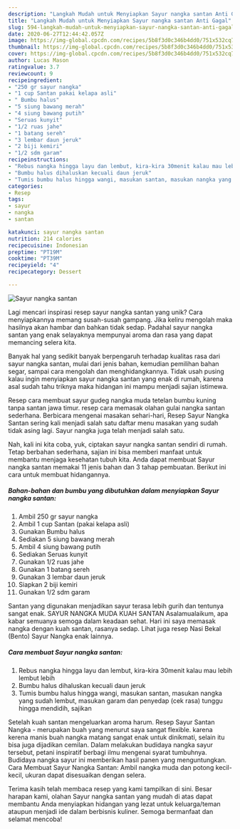 ```yaml
---
description: "Langkah Mudah untuk Menyiapkan Sayur nangka santan Anti Gagal"
title: "Langkah Mudah untuk Menyiapkan Sayur nangka santan Anti Gagal"
slug: 594-langkah-mudah-untuk-menyiapkan-sayur-nangka-santan-anti-gagal
date: 2020-06-27T12:44:42.057Z
image: https://img-global.cpcdn.com/recipes/5b8f3d0c346b4dd0/751x532cq70/sayur-nangka-santan-foto-resep-utama.jpg
thumbnail: https://img-global.cpcdn.com/recipes/5b8f3d0c346b4dd0/751x532cq70/sayur-nangka-santan-foto-resep-utama.jpg
cover: https://img-global.cpcdn.com/recipes/5b8f3d0c346b4dd0/751x532cq70/sayur-nangka-santan-foto-resep-utama.jpg
author: Lucas Mason
ratingvalue: 3.7
reviewcount: 9
recipeingredient:
- "250 gr sayur nangka"
- "1 cup Santan pakai kelapa asli"
- " Bumbu halus"
- "5 siung bawang merah"
- "4 siung bawang putih"
- "Seruas kunyit"
- "1/2 ruas jahe"
- "1 batang sereh"
- "3 lembar daun jeruk"
- "2 biji kemiri"
- "1/2 sdm garam"
recipeinstructions:
- "Rebus nangka hingga layu dan lembut, kira-kira 30menit kalau mau lebih lembut lebih"
- "Bumbu halus dihaluskan kecuali daun jeruk"
- "Tumis bumbu halus hingga wangi, masukan santan, masukan nangka yang sudah lembut, masukan garam dan penyedap (cek rasa) tunggu hingga mendidih, sajikan"
categories:
- Resep
tags:
- sayur
- nangka
- santan

katakunci: sayur nangka santan 
nutrition: 214 calories
recipecuisine: Indonesian
preptime: "PT19M"
cooktime: "PT39M"
recipeyield: "4"
recipecategory: Dessert

---
```



![Sayur nangka santan](https://img-global.cpcdn.com/recipes/5b8f3d0c346b4dd0/751x532cq70/sayur-nangka-santan-foto-resep-utama.jpg)

Lagi mencari inspirasi resep sayur nangka santan yang unik? Cara menyiapkannya memang susah-susah gampang. Jika keliru mengolah maka hasilnya akan hambar dan bahkan tidak sedap. Padahal sayur nangka santan yang enak selayaknya mempunyai aroma dan rasa yang dapat memancing selera kita.

Banyak hal yang sedikit banyak berpengaruh terhadap kualitas rasa dari sayur nangka santan, mulai dari jenis bahan, kemudian pemilihan bahan segar, sampai cara mengolah dan menghidangkannya. Tidak usah pusing kalau ingin menyiapkan sayur nangka santan yang enak di rumah, karena asal sudah tahu triknya maka hidangan ini mampu menjadi sajian istimewa.

Resep cara membuat sayur gudeg nangka muda tetelan bumbu kuning tanpa santan jawa timur. resep cara memasak olahan gulai nangka santan sederhana. Berbicara mengenai masakan sehari-hari, Resep Sayur Nangka Santan sering kali menjadi salah satu daftar menu masakan yang sudah tidak asing lagi. Sayur nangka juga telah menjadi salah satu.


Nah, kali ini kita coba, yuk, ciptakan sayur nangka santan sendiri di rumah. Tetap berbahan sederhana, sajian ini bisa memberi manfaat untuk membantu menjaga kesehatan tubuh kita. Anda dapat membuat Sayur nangka santan memakai 11 jenis bahan dan 3 tahap pembuatan. Berikut ini cara untuk membuat hidangannya.

<!--inarticleads1-->

##### Bahan-bahan dan bumbu yang dibutuhkan dalam menyiapkan Sayur nangka santan:

1. Ambil 250 gr sayur nangka
1. Ambil 1 cup Santan (pakai kelapa asli)
1. Gunakan  Bumbu halus
1. Sediakan 5 siung bawang merah
1. Ambil 4 siung bawang putih
1. Sediakan Seruas kunyit
1. Gunakan 1/2 ruas jahe
1. Gunakan 1 batang sereh
1. Gunakan 3 lembar daun jeruk
1. Siapkan 2 biji kemiri
1. Gunakan 1/2 sdm garam


Santan yang digunakan menjadikan sayur terasa lebih gurih dan tentunya sangat enak. SAYUR NANGKA MUDA KUAH SANTAN Asalamualaikum, apa kabar semuanya semoga dalam keadaan sehat. Hari ini saya memasak nangka dengan kuah santan, rasanya sedap. Lihat juga resep Nasi Bekal (Bento) Sayur Nangka enak lainnya. 

<!--inarticleads2-->

##### Cara membuat Sayur nangka santan:

1. Rebus nangka hingga layu dan lembut, kira-kira 30menit kalau mau lebih lembut lebih
1. Bumbu halus dihaluskan kecuali daun jeruk
1. Tumis bumbu halus hingga wangi, masukan santan, masukan nangka yang sudah lembut, masukan garam dan penyedap (cek rasa) tunggu hingga mendidih, sajikan


Setelah kuah santan mengeluarkan aroma harum. Resep Sayur Santan Nangka - merupakan buah yang menurut saya sangat flexible. karena kerena manis buah nangka matang sangat enak untuk dinikmati, selain itu bisa juga dijadikan cemilan. Dalam melakukan budidaya nangka sayur tersebut, petani inspiratif berbagi ilmu mengenai syarat tumbuhnya. Budidaya nangka sayur ini memberikan hasil panen yang menguntungkan. Cara Membuat Sayur Nangka Santan: Ambil nangka muda dan potong kecil-kecil, ukuran dapat disesuaikan dengan selera. 

Terima kasih telah membaca resep yang kami tampilkan di sini. Besar harapan kami, olahan Sayur nangka santan yang mudah di atas dapat membantu Anda menyiapkan hidangan yang lezat untuk keluarga/teman ataupun menjadi ide dalam berbisnis kuliner. Semoga bermanfaat dan selamat mencoba!
